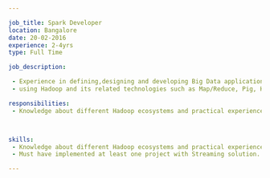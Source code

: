 ```yaml
---

job_title: Spark Developer
location: Bangalore
date: 20-02-2016
experience: 2-4yrs
type: Full Time

job_description:

 - Experience in defining,designing and developing Big Data applications 
 - using Hadoop and its related technologies such as Map/Reduce, Pig, Hive, HBase, Sqoop, Flume, etc.

responsibilities: 
 - Knowledge about different Hadoop ecosystems and practical experience with at least Two of them.



skills: 
 - Knowledge about different Hadoop ecosystems and practical experience with at least Two of them.
 - Must have implemented at least one project with Streaming solution.   

---
```

